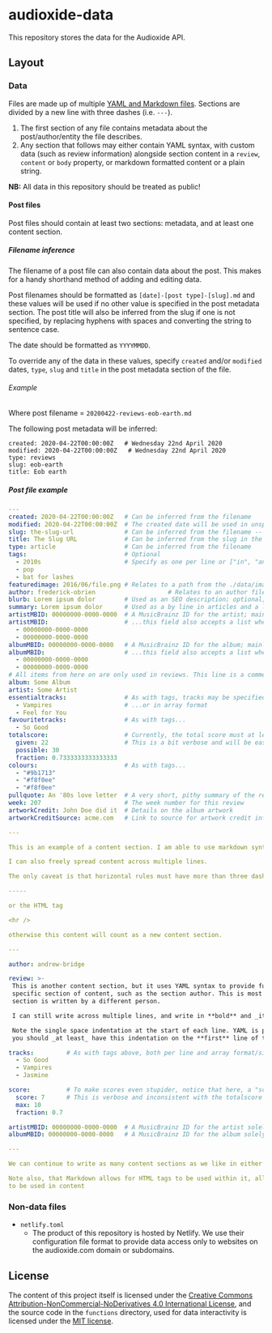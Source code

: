 # audioxide-data

This repository stores the data for the Audioxide API.

## Layout

### Data

Files are made up of multiple [YAML and Markdown files](https://learn-the-web.algonquindesign.ca/topics/markdown-yaml-cheat-sheet/). Sections are divided by a new line with three dashes (i.e. `---`).

1. The first section of any file contains metadata about the post/author/entity the file describes.
2. Any section that follows may either contain YAML syntax, with custom data (such as review information) alongside section content in a `review`, `content` or `body` property, or markdown formatted content or a plain string.

**NB:** All data in this repository should be treated as public!

#### Post files

Post files should contain at least two sections: metadata, and at least one content section.

##### Filename inference

The filename of a post file can also contain data about the post. This makes for a handy shorthand method of adding and editing data.

Post filenames should be formatted as `[date]-[post type]-[slug].md` and these values will be used if no other value is specified in the post metadata section. The post title will also be inferred from the slug if one is not specified, by replacing hyphens with spaces and converting the string to sentence case.

The date should be formatted as `YYYYMMDD`.

To override any of the data in these values, specify `created` and/or `modified` dates, `type`, `slug` and `title` in the post metadata section of the file.

###### Example

Where post filename = `20200422-reviews-eob-earth.md`

The following post metadata will be inferred:

```
created: 2020-04-22T00:00:00Z   # Wednesday 22nd April 2020
modified: 2020-04-22T00:00:00Z   # Wednesday 22nd April 2020
type: reviews
slug: eob-earth
title: Eob earth
```

##### Post file example

```yaml
---
created: 2020-04-22T00:00:00Z   # Can be inferred from the filename
modified: 2020-04-22T00:00:00Z  # The created date will be used in unspecified
slug: the-slug-url              # Can be inferred from the filename -- on reviews follows artist-name-album-name format
title: The Slug URL             # Can be inferred from the slug in the filename
type: article                   # Can be inferred from the filename
tags:                           # Optional
  - 2010s                       # Specify as one per line or ["in", "an", "array"] format
  - pop
  - bat for lashes
featuredimage: 2016/06/file.png # Relates to a path from the ./data/images directory
author: frederick-obrien                    # Relates to an author file in ./data/authors directory
blurb: Lorem ipsum dolor        # Used as an SEO description; optional; summary used if unspecified
summary: Lorem ipsum dolor      # Used as a by line in articles and a long, conclusive review summary; optional for articles
artistMBID: 00000000-0000-0000  # A MusicBrainz ID for the artist; mainly for reviews; used to pull artist information; optional
artistMBID:                     # ...this field also accepts a list where multiple artists are involved
  - 00000000-0000-0000
  - 00000000-0000-0000
albumMBID: 00000000-0000-0000   # A MusicBrainz ID for the album; mainly for reviews; used to pull album information; optional
albumMBID:                      # ...this field also accepts a list where an article focuses on multiple albums
  - 00000000-0000-0000
  - 00000000-0000-0000
# All items from here on are only used in reviews. This line is a comment, and not necessary in the file
album: Some Album
artist: Some Artist
essentialtracks:                # As with tags, tracks may be specified one per line...
  - Vampires                    # ...or in array format
  - Feel for You
favouritetracks:                # As with tags...
  - So Good
totalscore:                     # Currently, the total score must at least specify the given and possible properties
  given: 22                     # This is a bit verbose and will be easier in future
  possible: 30
  fraction: 0.7333333333333333
colours:                        # As with tags...
  - "#9b1713"
  - "#f8f0ee"
  - "#f8f0ee"
pullquote: An '80s love letter  # A very short, pithy summary of the review
week: 207                       # The week number for this review
artworkCredit: John Doe did it  # Details on the album artwork
artworkCreditSource: acme.com   # Link to source for artwork credit information

---

This is an example of a content section. I am able to use markdown syntax such as **bold** and _italics_.

I can also freely spread content across multiple lines.

The only caveat is that horizontal rules must have more than three dashes such as

-----

or the HTML tag

<hr />

otherwise this content will count as a new content section.

---

author: andrew-bridge

review: >-
 This is another content section, but it uses YAML syntax to provide further metadata about this
 specific section of content, such as the section author. This is most used by reviews, where each
 section is written by a different person.

 I can still write across multiple lines, and write in **bold** and _italics_.

 Note the single space indentation at the start of each line. YAML is pretty relaxed with this, but
 you should _at least_ have this indentation on the **first** line of the content.

tracks:         # As with tags above, both per line and array format/single line are acceptable
  - So Good
  - ­­Vampires
  - ­­Jasmine

score:          # To make scores even stupider, notice that here, a "score" and "max" property are required
  score: 7      # This is verbose and inconsistent with the totalscore above and will be better in the future
  max: 10
  fraction: 0.7

artistMBID: 00000000-0000-0000  # A MusicBrainz ID for the artist solely discussed in this section; used by articles; optional
albumMBID: 00000000-0000-0000   # A MusicBrainz ID for the album solely discussed in this section; used by articles; optional

---

We can continue to write as many content sections as we like in either format.

Note also, that Markdown allows for HTML tags to be used within it, allowing for more involved styling
to be used in content

```

### Non-data files

- `netlify.toml`
    - The product of this repository is hosted by Netlify. We use their configuration file format to provide data access only to websites on the audioxide.com domain or subdomains.

## License

The content of this project itself is licensed under the [Creative Commons Attribution-NonCommercial-NoDerivatives 4.0 International License](http://creativecommons.org/licenses/by-nc-nd/4.0/), and the source code in the `functions` directory, used for data interactivity is licensed under the [MIT license](https://spdx.org/licenses/MIT.html).
